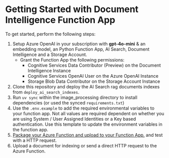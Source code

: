 # Getting Started with Document Intelligence Function App

To get started, perform the following steps:

1. Setup Azure OpenAI in your subscription with **gpt-4o-mini** & an embedding model, an Python Function App, AI Search, Document Intelligence and a Storage Account.
    - Grant the Function App the following permissions:
        - Cognitive Services Data Contributor (Preview) on the Document Intelligence Instance
        - Cognitive Services OpenAI User on the Azure OpenAI Instance
        - Storage Blob Data Contributor on the Storage Account Instance
2. Clone this repository and deploy the AI Search rag documents indexes from `deploy_ai_search_indexes`.
3. Run `uv sync` within the image_processing directory to install dependencies (or used the synced `requirements.txt`)
4. Use the `.env.example` to add the required environmental variables to your function app. Not all values are required dependent on whether you are using System / User Assigned Identities or a Key based authentication. Use this template to update the environment variables in the function app.
5. [Package your Azure Function and upload to your Function App.](https://learn.microsoft.com/en-us/azure/azure-functions/functions-deployment-technologies?tabs=windows) and test with a HTTP request.
6. Upload a document for indexing or send a direct HTTP request to the Azure Function.
